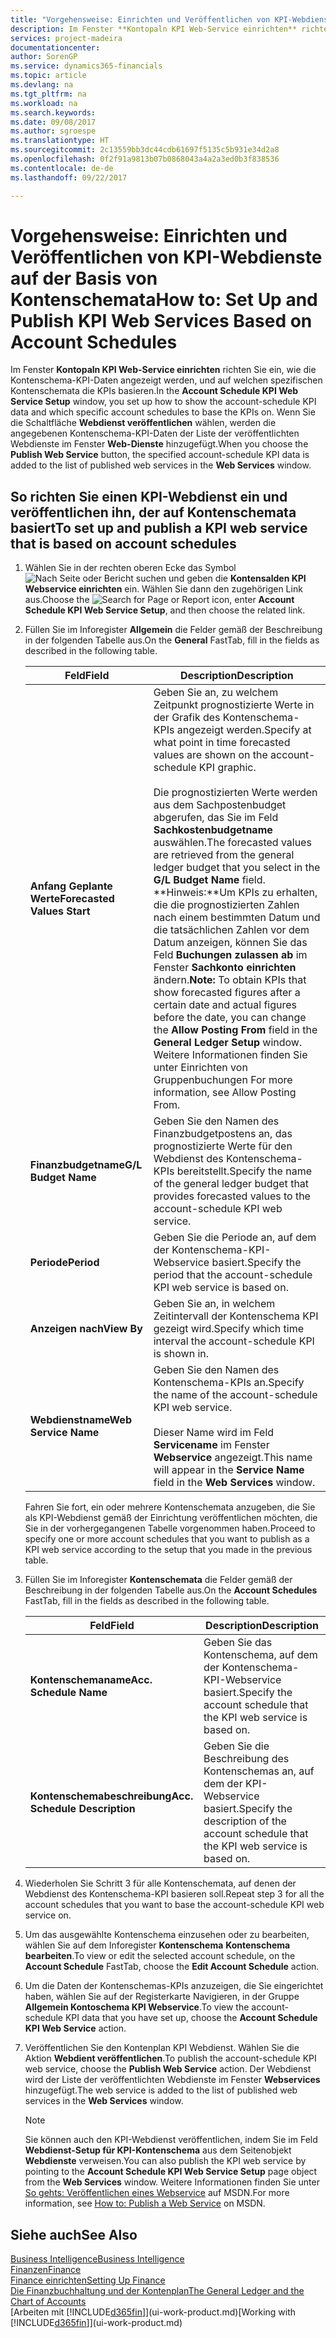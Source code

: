 ```yaml
---
title: "Vorgehensweise: Einrichten und Veröffentlichen von KPI-Webdienste auf der Basis von Kontenschemata  | Microsoft Docs"
description: Im Fenster **Kontopaln KPI Web-Service einrichten** richten Sie ein, wie die Kontenschema-KPI-Daten angezeigt werden, und auf welchen spezifischen Kontenschemata die KPIs basieren.
services: project-madeira
documentationcenter: 
author: SorenGP
ms.service: dynamics365-financials
ms.topic: article
ms.devlang: na
ms.tgt_pltfrm: na
ms.workload: na
ms.search.keywords: 
ms.date: 09/08/2017
ms.author: sgroespe
ms.translationtype: HT
ms.sourcegitcommit: 2c13559bb3dc44cdb61697f5135c5b931e34d2a8
ms.openlocfilehash: 0f2f91a9813b07b0868043a4a2a3ed0b3f838536
ms.contentlocale: de-de
ms.lasthandoff: 09/22/2017

---
```

# <a name="how-to-set-up-and-publish-kpi-web-services-based-on-account-schedules"></a><span data-ttu-id="61cf4-103">Vorgehensweise: Einrichten und Veröffentlichen von KPI-Webdienste auf der Basis von Kontenschemata</span><span class="sxs-lookup"><span data-stu-id="61cf4-103">How to: Set Up and Publish KPI Web Services Based on Account Schedules</span></span>
<span data-ttu-id="61cf4-104">Im Fenster **Kontopaln KPI Web-Service einrichten** richten Sie ein, wie die Kontenschema-KPI-Daten angezeigt werden, und auf welchen spezifischen Kontenschemata die KPIs basieren.</span><span class="sxs-lookup"><span data-stu-id="61cf4-104">In the **Account Schedule KPI Web Service Setup** window, you set up how to show the account-schedule KPI data and which specific account schedules to base the KPIs on.</span></span> <span data-ttu-id="61cf4-105">Wenn Sie die Schaltfläche **Webdienst veröffentlichen** wählen, werden die angegebenen Kontenschema-KPI-Daten der Liste der veröffentlichten Webdienste im Fenster **Web-Dienste** hinzugefügt.</span><span class="sxs-lookup"><span data-stu-id="61cf4-105">When you choose the **Publish Web Service** button, the specified account-schedule KPI data is added to the list of published web services in the **Web Services** window.</span></span>  

## <a name="to-set-up-and-publish-a-kpi-web-service-that-is-based-on-account-schedules"></a><span data-ttu-id="61cf4-106">So richten Sie einen KPI-Webdienst ein und veröffentlichen ihn, der auf Kontenschemata basiert</span><span class="sxs-lookup"><span data-stu-id="61cf4-106">To set up and publish a KPI web service that is based on account schedules</span></span>  

1.  <span data-ttu-id="61cf4-107">Wählen Sie in der rechten oberen Ecke das Symbol ![Nach Seite oder Bericht suchen](media/ui-search/search_small.png "Nach Seite oder Bericht suchen") und geben die **Kontensalden KPI Webservice einrichten** ein. Wählen Sie dann den zugehörigen Link aus.</span><span class="sxs-lookup"><span data-stu-id="61cf4-107">Choose the ![Search for Page or Report](media/ui-search/search_small.png "Search for Page or Report icon") icon, enter **Account Schedule KPI Web Service Setup**, and then choose the related link.</span></span>  
2.  <span data-ttu-id="61cf4-108">Füllen Sie im Inforegister **Allgemein** die Felder gemäß der Beschreibung in der folgenden Tabelle aus.</span><span class="sxs-lookup"><span data-stu-id="61cf4-108">On the **General** FastTab, fill in the fields as described in the following table.</span></span>  

    |<span data-ttu-id="61cf4-109">Feld</span><span class="sxs-lookup"><span data-stu-id="61cf4-109">Field</span></span>|<span data-ttu-id="61cf4-110">Description</span><span class="sxs-lookup"><span data-stu-id="61cf4-110">Description</span></span>|  
    |---------------------------------|---------------------------------------|  
    |<span data-ttu-id="61cf4-111">**Anfang Geplante Werte**</span><span class="sxs-lookup"><span data-stu-id="61cf4-111">**Forecasted Values Start**</span></span>|<span data-ttu-id="61cf4-112">Geben Sie an, zu welchem Zeitpunkt prognostizierte Werte in der Grafik des Kontenschema-KPIs angezeigt werden.</span><span class="sxs-lookup"><span data-stu-id="61cf4-112">Specify at what point in time forecasted values are shown on the account-schedule KPI graphic.</span></span><br /><br /> <span data-ttu-id="61cf4-113">Die prognostizierten Werte werden aus dem Sachpostenbudget abgerufen, das Sie im Feld **Sachkostenbudgetname** auswählen.</span><span class="sxs-lookup"><span data-stu-id="61cf4-113">The forecasted values are retrieved from the general ledger budget that you select in the **G/L Budget Name** field.</span></span> <span data-ttu-id="61cf4-114">**Hinweis:**Um KPIs zu erhalten, die die prognostizierten Zahlen nach einem bestimmten Datum und die tatsächlichen Zahlen vor dem Datum anzeigen, können Sie das Feld **Buchungen zulassen ab** im Fenster **Sachkonto einrichten** ändern.</span><span class="sxs-lookup"><span data-stu-id="61cf4-114">**Note:**  To obtain KPIs that show forecasted figures after a certain date and actual figures before the date, you can change the **Allow Posting From** field in the **General Ledger Setup** window.</span></span> <span data-ttu-id="61cf4-115">Weitere Informationen finden Sie unter Einrichten von Gruppenbuchungen </span><span class="sxs-lookup"><span data-stu-id="61cf4-115">For more information, see Allow Posting From.</span></span>|  
    |<span data-ttu-id="61cf4-116">**Finanzbudgetname**</span><span class="sxs-lookup"><span data-stu-id="61cf4-116">**G/L Budget Name**</span></span>|<span data-ttu-id="61cf4-117">Geben Sie den Namen des Finanzbudgetpostens an, das prognostizierte Werte für den Webdienst des Kontenschema-KPIs bereitstellt.</span><span class="sxs-lookup"><span data-stu-id="61cf4-117">Specify the name of the general ledger budget that provides forecasted values to the account-schedule KPI web service.</span></span>|  
    |<span data-ttu-id="61cf4-118">**Periode**</span><span class="sxs-lookup"><span data-stu-id="61cf4-118">**Period**</span></span>|<span data-ttu-id="61cf4-119">Geben Sie die Periode an, auf dem der Kontenschema-KPI-Webservice basiert.</span><span class="sxs-lookup"><span data-stu-id="61cf4-119">Specify the period that the account-schedule KPI web service is based on.</span></span>|  
    |<span data-ttu-id="61cf4-120">**Anzeigen nach**</span><span class="sxs-lookup"><span data-stu-id="61cf4-120">**View By**</span></span>|<span data-ttu-id="61cf4-121">Geben Sie an, in welchem Zeitintervall der Kontenschema KPI gezeigt wird.</span><span class="sxs-lookup"><span data-stu-id="61cf4-121">Specify which time interval the account-schedule KPI is shown in.</span></span>|  
    |<span data-ttu-id="61cf4-122">**Webdienstname**</span><span class="sxs-lookup"><span data-stu-id="61cf4-122">**Web Service Name**</span></span>|<span data-ttu-id="61cf4-123">Geben Sie den Namen des Kontenschema-KPIs an.</span><span class="sxs-lookup"><span data-stu-id="61cf4-123">Specify the name of the account-schedule KPI web service.</span></span><br /><br /> <span data-ttu-id="61cf4-124">Dieser Name wird im Feld **Servicename** im Fenster **Webservice** angezeigt.</span><span class="sxs-lookup"><span data-stu-id="61cf4-124">This name will appear in the **Service Name** field in the **Web Services** window.</span></span>|  

    <span data-ttu-id="61cf4-125">Fahren Sie fort, ein oder mehrere Kontenschemata anzugeben, die Sie als KPI-Webdienst gemäß der Einrichtung veröffentlichen möchten, die Sie in der vorhergegangenen Tabelle vorgenommen haben.</span><span class="sxs-lookup"><span data-stu-id="61cf4-125">Proceed to specify one or more account schedules that you want to publish as a KPI web service according to the setup that you made in the previous table.</span></span>  

3.  <span data-ttu-id="61cf4-126">Füllen Sie im Inforegister **Kontenschemata** die Felder gemäß der Beschreibung in der folgenden Tabelle aus.</span><span class="sxs-lookup"><span data-stu-id="61cf4-126">On the **Account Schedules** FastTab, fill in the fields as described in the following table.</span></span>  

    |<span data-ttu-id="61cf4-127">Feld</span><span class="sxs-lookup"><span data-stu-id="61cf4-127">Field</span></span>|<span data-ttu-id="61cf4-128">Description</span><span class="sxs-lookup"><span data-stu-id="61cf4-128">Description</span></span>|  
    |---------------------------------|---------------------------------------|  
    |<span data-ttu-id="61cf4-129">**Kontenschemaname**</span><span class="sxs-lookup"><span data-stu-id="61cf4-129">**Acc. Schedule Name**</span></span>|<span data-ttu-id="61cf4-130">Geben Sie das Kontenschema, auf dem der Kontenschema-KPI-Webservice basiert.</span><span class="sxs-lookup"><span data-stu-id="61cf4-130">Specify the account schedule that the KPI web service is based on.</span></span>|  
    |<span data-ttu-id="61cf4-131">**Kontenschemabeschreibung**</span><span class="sxs-lookup"><span data-stu-id="61cf4-131">**Acc. Schedule Description**</span></span>|<span data-ttu-id="61cf4-132">Geben Sie die Beschreibung des Kontenschemas an, auf dem der KPI-Webservice basiert.</span><span class="sxs-lookup"><span data-stu-id="61cf4-132">Specify the description of the account schedule that the KPI web service is based on.</span></span>|  

4.  <span data-ttu-id="61cf4-133">Wiederholen Sie Schritt 3 für alle Kontenschemata, auf denen der Webdienst des Kontenschema-KPI basieren soll.</span><span class="sxs-lookup"><span data-stu-id="61cf4-133">Repeat step 3 for all the account schedules that you want to base the account-schedule KPI web service on.</span></span>  
5.  <span data-ttu-id="61cf4-134">Um das ausgewählte Kontenschema einzusehen oder zu bearbeiten, wählen Sie auf dem Inforegister **Kontenschema** **Kontenschema bearbeiten**.</span><span class="sxs-lookup"><span data-stu-id="61cf4-134">To view or edit the selected account schedule, on the **Account Schedule** FastTab, choose the **Edit Account Schedule** action.</span></span>  
6.  <span data-ttu-id="61cf4-135">Um die Daten der Kontenschemas-KPIs anzuzeigen, die Sie eingerichtet haben, wählen Sie auf der Registerkarte Navigieren, in der Gruppe **Allgemein Kontoschema KPI Webservice**.</span><span class="sxs-lookup"><span data-stu-id="61cf4-135">To view the account-schedule KPI data that you have set up, choose the **Account Schedule KPI Web Service** action.</span></span>  
7.  <span data-ttu-id="61cf4-136">Veröffentlichen Sie den Kontenplan KPI  Webdienst. Wählen Sie die Aktion **Webdient veröffentlichen**.</span><span class="sxs-lookup"><span data-stu-id="61cf4-136">To publish the account-schedule KPI web service, choose the **Publish Web Service** action.</span></span> <span data-ttu-id="61cf4-137">Der Webdienst wird der Liste der veröffentlichten Webdienste im Fenster **Webservices** hinzugefügt.</span><span class="sxs-lookup"><span data-stu-id="61cf4-137">The web service is added to the list of published web services in the **Web Services** window.</span></span>  

    > [!NOTE]  
    >  <span data-ttu-id="61cf4-138">Sie können auch den KPI-Webdienst veröffentlichen, indem Sie im Feld **Webdienst-Setup für KPI-Kontenschema** aus dem Seitenobjekt **Webdienste** verweisen.</span><span class="sxs-lookup"><span data-stu-id="61cf4-138">You can also publish the KPI web service by pointing to the **Account Schedule KPI Web Service Setup** page object from the **Web Services** window.</span></span> <span data-ttu-id="61cf4-139">Weitere Informationen finden Sie unter [So gehts: Veröffentlichen eines Webservice](https://msdn.microsoft.com/en-us/library/dd338978.aspx) auf MSDN.</span><span class="sxs-lookup"><span data-stu-id="61cf4-139">For more information, see [How to: Publish a Web Service](https://msdn.microsoft.com/en-us/library/dd338978.aspx) on MSDN.</span></span>  

## <a name="see-also"></a><span data-ttu-id="61cf4-140">Siehe auch</span><span class="sxs-lookup"><span data-stu-id="61cf4-140">See Also</span></span>  
[<span data-ttu-id="61cf4-141">Business Intelligence</span><span class="sxs-lookup"><span data-stu-id="61cf4-141">Business Intelligence</span></span>](bi.md)  
[<span data-ttu-id="61cf4-142">Finanzen</span><span class="sxs-lookup"><span data-stu-id="61cf4-142">Finance</span></span>](finance.md)  
[<span data-ttu-id="61cf4-143">Finance einrichten</span><span class="sxs-lookup"><span data-stu-id="61cf4-143">Setting Up Finance</span></span>](finance-setup-finance.md)  
[<span data-ttu-id="61cf4-144">Die Finanzbuchhaltung und der Kontenplan</span><span class="sxs-lookup"><span data-stu-id="61cf4-144">The General Ledger and the Chart of Accounts</span></span>](finance-general-ledger.md)  
<span data-ttu-id="61cf4-145">[Arbeiten mit [!INCLUDE[d365fin](includes/d365fin_md.md)]](ui-work-product.md)</span><span class="sxs-lookup"><span data-stu-id="61cf4-145">[Working with [!INCLUDE[d365fin](includes/d365fin_md.md)]](ui-work-product.md)</span></span>

